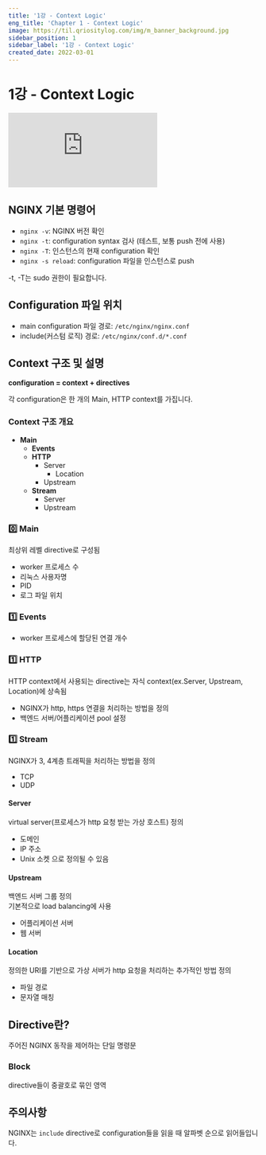 ```yaml
---
title: '1강 - Context Logic'
eng_title: 'Chapter 1 - Context Logic'
image: https://til.qriositylog.com/img/m_banner_background.jpg
sidebar_position: 1
sidebar_label: '1강 - Context Logic'
created_date: 2022-03-01
---
```


# 1강 - Context Logic

<div class="video-container">
<iframe src="https://www.youtube.com/embed/C5kMgshNc6g" title="YouTube video player" frameborder="0" allow="accelerometer; autoplay; clipboard-write; encrypted-media; gyroscope; picture-in-picture" allowfullscreen></iframe>
</div>

## NGINX 기본 명령어
- `nginx -v`: NGINX 버전 확인
- `nginx -t`: configuration syntax 검사 (테스트, 보통 push 전에 사용)
- `nginx -T`: 인스턴스의 현재 configuration 확인
- `nginx -s reload`: configuration 파일을 인스턴스로 push

-t, -T는 sudo 권한이 필요합니다.

## Configuration 파일 위치
- main configuration 파일 경로: `/etc/nginx/nginx.conf`
- include(커스텀 로직) 경로: `/etc/nginx/conf.d/*.conf`

## Context 구조 및 설명
**configuration = context + directives**

각 configuration은 한 개의 Main, HTTP context를 가집니다.

### Context 구조 개요
- **Main**
    - **Events**
    - **HTTP**
        - Server
            - Location
        - Upstream
    - **Stream**
        - Server
        - Upstream

### 0️⃣ Main
최상위 레벨 directive로 구성됨
- worker 프로세스 수
- 리눅스 사용자명
- PID
- 로그 파일 위치 

### 1️⃣ Events
- worker 프로세스에 할당된 연결 개수

### 1️⃣ HTTP
HTTP context에서 사용되는 directive는 자식 context(ex.Server, Upstream, Location)에 상속됨
- NGINX가 http, https 연결을 처리하는 방법을 정의
- 백엔드 서버/어플리케이션 pool 설정

### 1️⃣ Stream
NGINX가 3, 4계층 트래픽을 처리하는 방법을 정의
- TCP
- UDP

#### Server
virtual server(프로세스가 http 요청 받는 가상 호스트) 정의
- 도메인
- IP 주소
- Unix 소켓
으로 정의될 수 있음

#### Upstream
백엔드 서버 그룹 정의 <br />
기본적으로 load balancing에 사용
- 어플리케이션 서버
- 웹 서버

#### Location
정의한 URI를 기반으로 가상 서버가 http 요청을 처리하는 추가적인 방법 정의
- 파일 경로
- 문자열 매칭

## Directive란?
주어진 NGINX 동작을 제어하는 단일 명령문 <br />

### Block
directive들이 중괄호로 묶인 영역

## 주의사항
NGINX는 `include` directive로 configuration들을 읽을 때 알파벳 순으로 읽어들입니다.